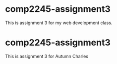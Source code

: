 # comp2245-assignment3
This is assignment 3 for my web development class.

# comp2245-assignment3
This is assignment 3 for Autumn Charles